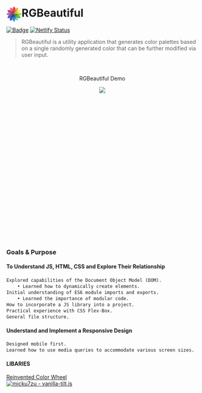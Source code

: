 # RGBeautiful <img src="./resources/img/logo/logo-60x60.png" height="40" align="left">

[![Badge](https://rbg9z9j793wz.runkit.sh)](https://rgbeautiful.netlify.app/)
[![Netlify Status](https://api.netlify.com/api/v1/badges/1722a518-e92a-4465-8f7c-ee4d425b5a2e/deploy-status)](https://app.netlify.com/sites/rgbeautiful/deploys)

> RGBeautiful is a utility application that generates color palettes based on a single randomly generated color that can be further modified via user input.

<br>

<div style="display:flex; flex-direction:column; justify-content:center; align-items:center">
    <p>RGBeautiful Demo</p>
    <img src="./resources/gif/rgBeautiful-demo.gif" style="height:400px">
</div>

### Goals & Purpose
#### To Understand JS, HTML, CSS and Explore Their Relationship
```text
Explored capabilities of the Document Object Model (DOM).
    • Learned how to dynamically create elements.
Initial understanding of ES6 module imports and exports.
    • Learned the importance of modular code.
How to incorporate a JS library into a project.
Practical experience with CSS Flex-Box.
General file structure.
```

#### Understand and Implement a Responsive Design
```text
Designed mobile first.
Learned how to use media queries to accommodate various screen sizes.
```

#### LIBARIES
[Reinvented Color Wheel](https://github.com/luncheon/reinvented-color-wheel)<br>
<a href="https://github.com/luncheon/reinvented-color-wheel"><img src="https://img.shields.io/static/v1?label=luncheon&message=Reinvented Color Wheel&color=blue&logo=github" alt="micku7zu - vanilla-tilt.js"></a>